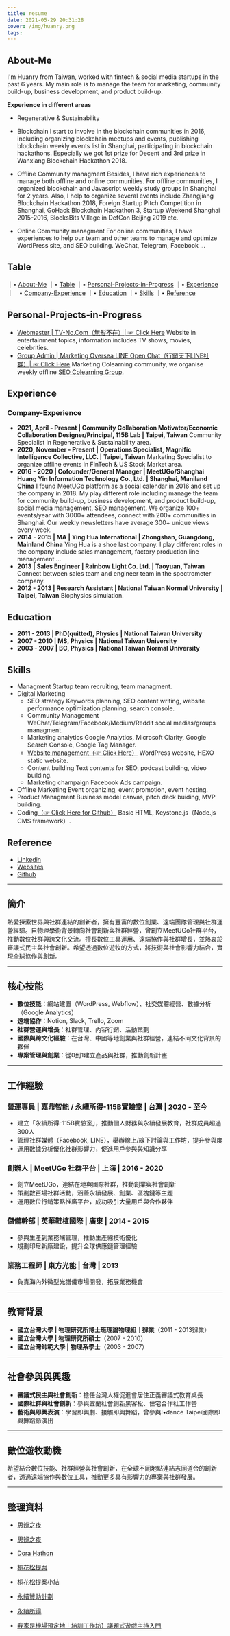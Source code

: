 ```yaml
---
title: resume
date: 2021-05-29 20:31:28
cover: /img/huanry.png
tags:
---
```


## About-Me
I'm Huanry from Taiwan, worked with fintech & social media startups in the past 6 years. My main role is to manage the team for marketing, community build-up, business development, and product build-up.

<!--more-->

**Experience in different areas**

- Regenerative & Sustainability

- Blockchain
	I start to involve in the blockchain communities in 2016, including organizing blockchain meetups and events, publishing blockchain weekly events list in Shanghai, participating in blockchain hackathons. Especially we got 1st prize for Decent and 3rd prize in Wanxiang Blockchain Hackathon 2018.
- Offline Community managment
	Besides, I have rich experiences to manage both offline and online communities. For offline communities, I organized blockchain and Javascript weekly study groups in Shanghai for 2 years. Also, I help to organize several events include Zhangjiang Blockchain Hackathon 2018, Foreign Startup Pitch Competition in Shanghai, GoHack Blockchain Hackathon 3, Startup Weekend Shanghai 2015-2016, BlocksBits Village in DefCon Beijing 2019 etc.
- Online Community managment
	For online communities, I have experiences to help our team and other teams to manage and optimize WordPress site, and SEO building. WeChat, Telegram, Facebook ...

## Table
｜▪ [About-Me](#About-Me)
｜▪ [Table](#Table)
｜▪ [Personal-Projects-in-Progress](#Personal-Projects-in-Progress)
｜▪ [Experience](#Experience)
｜&emsp;▪ [Company-Experience](#Company-Experience)
｜▪ [Education](#Education)
｜▪ [Skills](#Skills)
｜▪ [Reference](#Reference)

## Personal-Projects-in-Progress
- [Webmaster | TV-No.Com（無影不在）| ☞ Click Here](https://tv-no.com)
	Website in entertainment topics, information includes TV shows, movies, celebrities.
- [Group Admin | Marketing Oversea LINE Open Chat（行銷天下LINE社群）| ☞ Click Here](https://line.me/ti/g2/4pioBBMwj7zcSqoqydxxIg)
	Marketing Colearning community, we organise weekly offline [SEO Colearning Group](https://www.accupass.com/organizer/detail/2103021202289154394340). 

## Experience
### Company-Experience


- **2021, April - Present | Community Collaboration Motivator/Economic Collaboration Designer/Principal, 115B Lab | Taipei, Taiwan**
	Community Specialist in Regenerative & Sustainability area.
- **2020, November - Present | Operations Specialist, Magnific Intelligence Collective, LLC. | Taipei, Taiwan**
	Marketing Specialist to organize offline events in FinTech & US Stock Market area.
- **2016 - 2020 | Cofounder/General Manager | MeetUGo/Shanghai Huang Yin Information Technology Co., Ltd. | Shanghai, Maniland China**
	I found MeetUGo platform as a social calendar in 2016 and set up the company in 2018.
	My play different role including manage the team for community build-up, business development, and product build-up, social media management, SEO management.
	We organize 100+ events/year with 3000+ attendees, connect with 200+ communities in Shanghai. Our weekly newsletters have average 300+ unique views every week.
- **2014 - 2015 | MA | Ying Hua International | Zhongshan, Guangdong, Mainland China**
	Ying Hua is a shoe last company. I play different roles in the company include sales management, factory production line management ...
- **2013 | Sales Engineer | Rainbow Light Co. Ltd. | Taoyuan, Taiwan**
	Connect between sales team and engineer team in the spectrometer company.
- **2012 - 2013 | Research Assistant | National Taiwan Normal University | Taipei, Taiwan**
	Biophysics simulation.

## Education
- **2011 - 2013 | PhD(quitted), Physics | National Taiwan University**
- **2007 - 2010 | MS, Physics | National Taiwan University**
- **2003 - 2007 | BC, Physics | National Taiwan Normal University**

## Skills
- Managment
	Startup team recruiting, team managment.
- Digital Marketing
	- SEO strategy
		Keywords planning, SEO content writing, website performance optimization planning, search console.
	- Community Management
		WeChat/Telegram/Facebook/Medium/Reddit social medias/groups managment.
	- Marketing analytics
		Google Analytics, Microsoft Clarity, Google Search Console, Google Tag Manager.
	- [Website management（☞ Click Here）](https://ws.learnthings.online/)
		WordPress website, HEXO static website.
	- Content building
		Text contents for SEO, podcast building, video building.
	- Marketing champaign
		Facebook Ads campaign.
- Offline Marketing
	Event organizing, event promotion, event hosting.
- Product Managment
	Business model canvas, pitch deck buiding, MVP building.
- Coding[（☞ Click Here for Github）](https://github.com/SweetVinegar)
	Basic HTML, Keystone.js（Node.js CMS framework）.

## Reference
- [Linkedin](https://www.linkedin.com/in/huanry/)
- [Websites](https://ws.learnthings.online/)
- [Github](https://github.com/SweetVinegar)

---
## **簡介**
熱愛探索世界與社群連結的創新者，擁有豐富的數位創業、遠端團隊管理與社群運營經驗。自物理學術背景轉向社會創新與社群經營，曾創立MeetUGo社群平台，推動數位社群與跨文化交流。擅長數位工具運用、遠端協作與社群增長，並熱衷於審議式民主與社會創新。希望透過數位遊牧的方式，將技術與社會影響力結合，實現全球協作與創新。

---

## **核心技能**
- **數位技能**：網站建置（WordPress, Webflow）、社交媒體經營、數據分析（Google Analytics）
- **遠端協作**：Notion, Slack, Trello, Zoom  
- **社群營運與增長**：社群管理、內容行銷、活動策劃
- **國際與跨文化經驗**：在台灣、中國等地創業與社群經營，連結不同文化背景的夥伴
- **專案管理與創業**：從0到1建立產品與社群，推動創新計畫

---

## **工作經驗**
### **營運專員 | 嘉鼎智能 / 永續所得-115B實驗室 | 台灣 | 2020 - 至今**
- 建立「永續所得-115B實驗室」，推動個人財務與永續發展教育，社群成員超過300人
- 管理社群媒體（Facebook, LINE），舉辦線上/線下討論與工作坊，提升參與度
- 運用數據分析優化社群影響力，促進用戶參與與知識分享

### **創辦人 | MeetUGo 社群平台 | 上海 | 2016 - 2020**
- 創立MeetUGo，連結在地與國際社群，推動創業與社會創新
- 策劃數百場社群活動，涵蓋永續發展、創業、區塊鏈等主題
- 運用數位行銷策略推廣平台，成功吸引大量用戶與合作夥伴

### **儲備幹部 | 英華鞋楦國際 | 廣東 | 2014 - 2015**
- 參與生產到業務端管理，推動生產線技術優化
- 規劃印尼新廠建設，提升全球供應鏈管理經驗

### **業務工程師 | 東方光能 | 台灣 | 2013**
- 負責海內外微型光譜儀市場開發，拓展業務機會

---

## **教育背景**
- **國立台灣大學 | 物理研究所博士班理論物理組｜肄業**（2011 - 2013肄業）
- **國立台灣大學 | 物理研究所碩士**（2007 - 2010）
- **國立台灣師範大學 | 物理系學士**（2003 - 2007）

---

## **社會參與與興趣**
- **審議式民主與社會創新**：擔任台灣人權促進會居住正義審議式教育桌長
- **國際社群與社會創新**：參與宜蘭社會創新黑客松、住宅合作社工作營
- **藝術與即興表演**：學習即興劇、接觸即興舞蹈，曾參與I•dance Taipei國際即興舞蹈節演出

---

## **數位遊牧動機**
希望結合數位技能、社群經營與社會創新，在全球不同地點連結志同道合的創新者，透過遠端協作與數位工具，推動更多具有影響力的專案與社群發展。

---

## 整理資料

- [思辨之夜](https://www.youtube.com/watch?v=T9K5J8c_DE4)
- [思辨之夜](https://www.youtube.com/watch?v=vpVJ49onI_I)

- [Dora Hathon](https://www.youtube.com/watch?v=sFp3aSal-Q8)

- [桐花松提案](https://www.youtube.com/watch?v=YgSBulExC9Q)

- [桐花松提案小結](https://www.youtube.com/watch?v=NhhUsUpEmVs)

- [永續贊助計劃](https://www.youtube.com/watch?v=8Na9AoEAShA)

- [永續所得](https://www.youtube.com/watch?v=wfxOZ9pm1qE)

- [我家是機場預定地｜培訓工作坊】議題式遊戲主持入門](https://www.tahr.org.tw/event/3314)